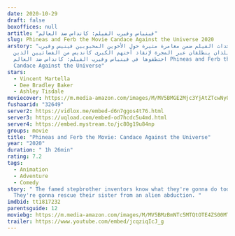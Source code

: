 ```yaml
---
date: 2020-10-29
draft: false
boxoffices: null
artitle: "فينياس وفيرب الفيلم: كانداس ضد العالم"
slug: Phineas and Ferb the Movie Candace Against the Universe 2020
arstory: "تدور أحداث الفيلم ضمن مغامرة مثيرة حول الأخوين المحبوبين فينيس وفيرب،
  اللذان ينطلقان عبر المجرة ﻹنقاذ أختهم الكبرى كانديس من الفضائيين الذين
  اختطفوها في فينياس وفيرب الفيلم: كانداس ضد العالم Phineas and Ferb the Movie:
  Candace Against the Universe"
stars:
  - Vincent Martella
  - Dee Bradley Baker
  - Ashley Tisdale
moviecover: https://m.media-amazon.com/images/M/MV5BMGE2Mjc3YjAtZTcwNy00YjgyLWEyNDYtZjBiOGI1N2JkNzkzXkEyXkFqcGdeQXVyMTkxNjUyNQ@@._V1_FMjpg_UY864_.jpg
fushaarid: "32649"
server2: https://vidlox.me/embed-d6n7ggos4t76.html
server3: https://uqload.com/embed-od7hcdc5u4md.html
server4: https://embed.mystream.to/jc80g19u84np
groups: movie
title: "Phineas and Ferb the Movie: Candace Against the Universe"
year: "2020"
duration: " 1h 26min"
rating: 7.2
tags:
  - Animation
  - Adventure
  - Comedy
story: " The famed stepbrother inventors know what they're gonna do today.
  They're gonna rescue their sister from an alien abduction. "
imdbid: tt1817232
parentsguide: 12
moviebg: https://m.media-amazon.com/images/M/MV5BMzBmNTc5MTQtOTE4ZS00MTY5LWIxYjItZWNjNTBjODg1ZmI0XkEyXkFqcGdeQXVyMTk5MjkzMjU@._V1_FMjpg_UX1280_.jpg
trailer: https://www.youtube.com/embed/jcqziqIcJ_g
---
```

